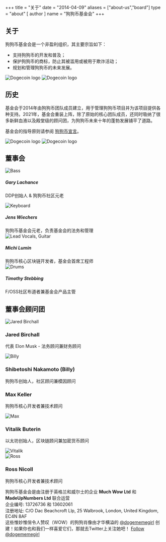 +++
title = "关于"
date = "2014-04-09"
aliases = ["about-us","board"]
type = "about"
[ author ]
  name = "狗狗币基金会"
+++

<section class="presentation">
<div class="left">

<div class="title">

## 关于

  <div class="underline"></div>
</div>

<div class="description">
狗狗币基金会是一个非盈利组织，其主要宗旨如下：

- 支持狗狗币的开发和普及；
- 保护狗狗币的商标，防止其被滥用或被用于欺诈活动；
- 规划和管理狗狗币的未来发展。

</div>

<div class="mobile-logos">
<img class="dogegoin-light" src="/dogecoin-light.png" alt="Dogecoin logo">
<img class="dogegoin-dark" src="/dogecoin-dark.png" alt="Dogecoin logo">
</div>

<div class="title">

## 历史

<div class="underline"></div>
</div>

<div class="description">
基金会于2014年由狗狗币团队成员建立，用于管理狗狗币项目并为该项目提供各种支持。2021年，基金会重装上阵，除了原始的核心团队成员，还同时吸纳了很多新鲜血液以及殿堂级的顾问团，为狗狗币未来十年的蓬勃发展铺平了道路。

基金会的指导原则请参阅 [狗狗币宣言](/zh-cn/manifesto)。

</div>
</div>
<div class="right">
<img class="dogegoin-light" src="/dogecoin-light.png" alt="Dogecoin logo">
<img class="dogegoin-dark" src="/dogecoin-dark.png" alt="Dogecoin logo">
</div>
</section>

<section class="board">
  <div>

## 董事会

  <div class="underline"></div>

  <div class="members">
  <div class="member">
  <img title='Bass' src="/gary.png"/>
  <h5>Gary Lachance</h5>
 
DDP创始人 & 狗狗币社区元老 
  </div>

  <div class="member">
  <img title='Keyboard' src="/jens.png"/>
  <h5>Jens Wiechers</h5>
狗狗币基金会元老，负责基金会的法务和管理
  </div>

<div class="member">

<img title='Lead Vocals, Guitar' src="/michi.png"/>
  <h5>Michi Lumin</h5>
狗狗币核心区块链开发者，基金会首席工程师
  </div>

  <div class="member">
  <img title='Drums' src="/timothy.png"/>
  <h5>Timothy Stebbing</h5>
F/OSS社区布道者兼基金会产品主管
  </div>

  </div>
  </div>
</section>

<div class="advisors">
<div class="top"></div>
<div class="inner">
<div class="title">

## 董事会顾问团

<div class="underline"></div>
</div>

<div class="members">

<div>
<img title='Jared Birchall' src="/jared.png"/>
</div>
<div>

### Jared Birchall

代表 Elon Musk - 法务顾问兼财务顾问

</div>

<div>
<img title='Billy' src="/billy.png"/>
</div>
<div>

### Shibetoshi Nakamoto (Billy)

狗狗币创始人，社区顾问兼模因顾问

</div>

<div>

### Max Keller

狗狗币核心开发者兼技术顾问

</div>
<div>
<img title='Max' src="/max.png"/>
</div>

<div>

### Vitalik Buterin

以太坊创始人，区块链顾问兼加密货币顾问

</div>
<div>
<img title='Vitalik' src="/vitalik.png"/>
</div>

<div>
<img title='Ross' src="/ross.png"/>
</div>
<div>

### Ross Nicoll

狗狗币核心开发者兼技术顾问

</div>


</div>
</div>
<div class="bottom"></div>
</div>

<div class="company">
狗狗币基金会是由注册于英格兰和威尔士的企业 <b>Much Wow Ltd</b> 和
<b>MadeUpNumbers Ltd</b> 联合运营<br/>
企业编号: 13726736 和 13602061<br/>
注册地址: C/O Dac Beachcroft Llp, 25 Walbrook, London, United Kingdom, EC4N 8AF
</div>

<div class="tweet">
这些惟妙惟俏令人赞叹（WOW）的狗狗肖像由才华横溢的
<a href="https://twitter.com/Dogememegirl">@dogememegirl</a>
创建！如果你也和我们一样喜爱它们，那就去Twitter上关注她吧！
<a href="https://twitter.com/dogememegirl?ref_src=twsrc%5Etfw" class="twitter-follow-button" data-show-screen-name="false" data-show-count="false">Follow @dogememegirl</a><script async src="https://platform.twitter.com/widgets.js" charset="utf-8"></script>
</div>
